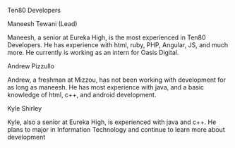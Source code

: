 Ten80 Developers


Maneesh Tewani (Lead)















Maneesh, a senior at Eureka High, is the most experienced in Ten80 Developers. He has experience with html, ruby, PHP, Angular, JS, and much more. He currently is working as an intern for Oasis Digital.




Andrew Pizzullo












Andrew, a freshman at Mizzou, has not been working with development for as long as maneesh. He has most experience with java, and a basic knowledge of html, c++, and android development. 








Kyle Shirley





Kyle, also a senior at Eureka High, is experienced with java and c++. He plans to major in Information Technology and continue to learn more about development



